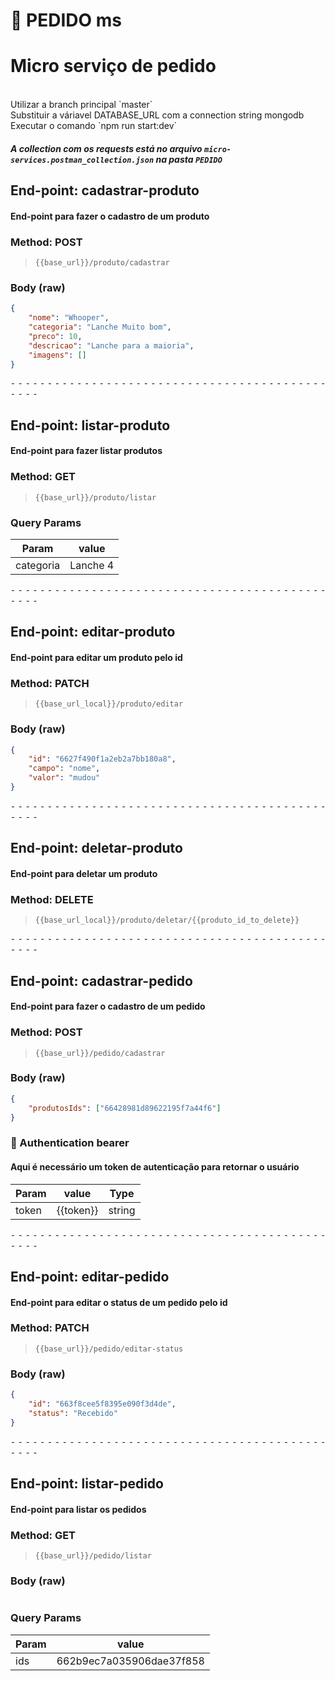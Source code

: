# 📁 PEDIDO ms
# Micro serviço de pedido

<br>
Utilizar a branch principal `master`
<br>
Substituir a váriavel DATABASE_URL com a connection string mongodb
<br>
Executar o comando `npm run start:dev`

##### A collection com os requests está no arquivo `micro-services.postman_collection.json` na pasta `PEDIDO`

## End-point: cadastrar-produto
#### End-point para fazer o cadastro de um produto
### Method: POST
>```
>{{base_url}}/produto/cadastrar
>```
### Body (**raw**)

```json
{
    "nome": "Whooper",
    "categoria": "Lanche Muito bom",
    "preco": 10,
    "descricao": "Lanche para a maioria",
    "imagens": []
}
```


⁃ ⁃ ⁃ ⁃ ⁃ ⁃ ⁃ ⁃ ⁃ ⁃ ⁃ ⁃ ⁃ ⁃ ⁃ ⁃ ⁃ ⁃ ⁃ ⁃ ⁃ ⁃ ⁃ ⁃ ⁃ ⁃ ⁃ ⁃ ⁃ ⁃ ⁃ ⁃ ⁃ ⁃ ⁃ ⁃ ⁃ ⁃ ⁃ ⁃ ⁃ ⁃ ⁃ ⁃ ⁃ ⁃ ⁃

## End-point: listar-produto
#### End-point para fazer listar produtos
### Method: GET
>```
>{{base_url}}/produto/listar
>```
### Query Params

|Param|value|
|---|---|
|categoria|Lanche 4|



⁃ ⁃ ⁃ ⁃ ⁃ ⁃ ⁃ ⁃ ⁃ ⁃ ⁃ ⁃ ⁃ ⁃ ⁃ ⁃ ⁃ ⁃ ⁃ ⁃ ⁃ ⁃ ⁃ ⁃ ⁃ ⁃ ⁃ ⁃ ⁃ ⁃ ⁃ ⁃ ⁃ ⁃ ⁃ ⁃ ⁃ ⁃ ⁃ ⁃ ⁃ ⁃ ⁃ ⁃ ⁃ ⁃ ⁃

## End-point: editar-produto
#### End-point para editar um produto pelo id
### Method: PATCH
>```
>{{base_url_local}}/produto/editar
>```
### Body (**raw**)

```json
{
    "id": "6627f490f1a2eb2a7bb180a8",
    "campo": "nome",
    "valor": "mudou"
}
```


⁃ ⁃ ⁃ ⁃ ⁃ ⁃ ⁃ ⁃ ⁃ ⁃ ⁃ ⁃ ⁃ ⁃ ⁃ ⁃ ⁃ ⁃ ⁃ ⁃ ⁃ ⁃ ⁃ ⁃ ⁃ ⁃ ⁃ ⁃ ⁃ ⁃ ⁃ ⁃ ⁃ ⁃ ⁃ ⁃ ⁃ ⁃ ⁃ ⁃ ⁃ ⁃ ⁃ ⁃ ⁃ ⁃ ⁃

## End-point: deletar-produto
#### End-point para deletar um produto
### Method: DELETE
>```
>{{base_url_local}}/produto/deletar/{{produto_id_to_delete}}
>```

⁃ ⁃ ⁃ ⁃ ⁃ ⁃ ⁃ ⁃ ⁃ ⁃ ⁃ ⁃ ⁃ ⁃ ⁃ ⁃ ⁃ ⁃ ⁃ ⁃ ⁃ ⁃ ⁃ ⁃ ⁃ ⁃ ⁃ ⁃ ⁃ ⁃ ⁃ ⁃ ⁃ ⁃ ⁃ ⁃ ⁃ ⁃ ⁃ ⁃ ⁃ ⁃ ⁃ ⁃ ⁃ ⁃ ⁃

## End-point: cadastrar-pedido
#### End-point para fazer o cadastro de um pedido
### Method: POST
>```
>{{base_url}}/pedido/cadastrar
>```
### Body (**raw**)

```json
{
    "produtosIds": ["66428981d89622195f7a44f6"]
}
```

### 🔑 Authentication bearer
#### Aqui é necessário um token de autenticação para retornar o usuário

|Param|value|Type|
|---|---|---|
|token|{{token}}|string|



⁃ ⁃ ⁃ ⁃ ⁃ ⁃ ⁃ ⁃ ⁃ ⁃ ⁃ ⁃ ⁃ ⁃ ⁃ ⁃ ⁃ ⁃ ⁃ ⁃ ⁃ ⁃ ⁃ ⁃ ⁃ ⁃ ⁃ ⁃ ⁃ ⁃ ⁃ ⁃ ⁃ ⁃ ⁃ ⁃ ⁃ ⁃ ⁃ ⁃ ⁃ ⁃ ⁃ ⁃ ⁃ ⁃ ⁃

## End-point: editar-pedido
#### End-point para editar o status de um pedido pelo id
### Method: PATCH
>```
>{{base_url}}/pedido/editar-status
>```
### Body (**raw**)

```json
{
    "id": "663f8cee5f8395e090f3d4de",
    "status": "Recebido"
}
```


⁃ ⁃ ⁃ ⁃ ⁃ ⁃ ⁃ ⁃ ⁃ ⁃ ⁃ ⁃ ⁃ ⁃ ⁃ ⁃ ⁃ ⁃ ⁃ ⁃ ⁃ ⁃ ⁃ ⁃ ⁃ ⁃ ⁃ ⁃ ⁃ ⁃ ⁃ ⁃ ⁃ ⁃ ⁃ ⁃ ⁃ ⁃ ⁃ ⁃ ⁃ ⁃ ⁃ ⁃ ⁃ ⁃ ⁃

## End-point: listar-pedido
#### End-point para listar os pedidos
### Method: GET
>```
>{{base_url}}/pedido/listar
>```
### Body (**raw**)

```json

```

### Query Params

|Param|value|
|---|---|
|ids|662b9ec7a035906dae37f858|
